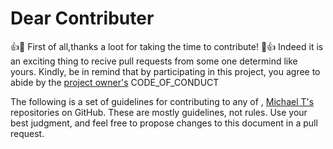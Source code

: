 # Dear Contributer

:+1::tada: First of all,thanks a loot for taking the time to contribute! :tada::+1:
Indeed it is an exciting thing to recive pull requests from some one determind like yours. 
Kindly, be in remind that by participating in this project, you agree to abide by the [project owner's](https://mika215.github.io/homepage-michael/) CODE_OF_CONDUCT

The following is a set of guidelines for contributing to any of , [Michael T's](https://mika215.github.io/homepage-michael/) repositories on GitHub. 
These are mostly guidelines, not rules. Use your best judgment, and feel free to propose changes to this document in a pull request.

